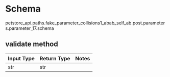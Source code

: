 # Schema
petstore_api.paths.fake_parameter_collisions1_abab_self_ab.post.parameters.parameter_17.schema

## validate method
Input Type | Return Type | Notes
------------ | ------------- | -------------
str | str |
